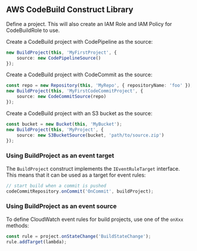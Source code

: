 ## AWS CodeBuild Construct Library

Define a project. This will also create an IAM Role and IAM Policy for CodeBuildRole to use.

Create a CodeBuild project with CodePipeline as the source:

```ts
new BuildProject(this, 'MyFirstProject', {
    source: new CodePipelineSource()
});
```

Create a CodeBuild project with CodeCommit as the source:

```ts
const repo = new Repository(this, 'MyRepo', { repositoryName: 'foo' });
new BuildProject(this, 'MyFirstCodeCommitProject', {
    source: new CodeCommitSource(repo)
});
```

Create a CodeBuild project with an S3 bucket as the source:

```ts
const bucket = new Bucket(this, 'MyBucket');
new BuildProject(this, 'MyProject', {
    source: new S3BucketSource(bucket, 'path/to/source.zip')
});
```

### Using BuildProject as an event target

The `BuildProject` construct implements the `IEventRuleTarget` interface. This means that it can be
used as a target for event rules:

```ts
// start build when a commit is pushed
codeCommitRepository.onCommit('OnCommit', buildProject);
```

### Using BuildProject as an event source

To define CloudWatch event rules for build projects, use one of the `onXxx` methods:

```ts
const rule = project.onStateChange('BuildStateChange');
rule.addTarget(lambda);
```
